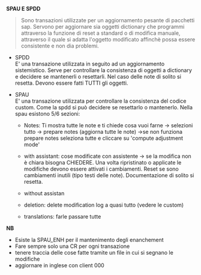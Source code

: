 <b>SPAU E SPDD</b>
> Sono transazioni utilizzate per un aggiornamento pesante di pacchetti sap. Servono per aggiornare sia oggetti dictionary che programmi
  attraverso la funzione di reset a standard o di modifica manuale, attraverso il quale si adatta l'oggetto modificato affinchè possa essere 
  consistente e non dia problemi.

- SPDD</br>
E' una transazione utilizzata in seguito ad un aggiornamento sistemistico. Serve per controllare la consistenza di oggetti a dictionary 
e decidere se mantenerli o resettarli. Nel caso delle note di solito si resetta. Devono essere fatti TUTTI gli oggetti.

- SPAU</br>
E' una transazione utilizzata per controllare la consistenza del codice custom. Come la spdd si può decidere se resettarlo o mantenerlo.
Nella spau esistono 5/6 sezioni: 

  - Notes: Ti mostra tutte le note e ti chiede cosa vuoi farne -> selezioni tutto -> prepare notes (aggiorna tutte le note) 
          ->se non funziona prepare notes seleziona tutte e cliccare su 'compute adjustment mode' 

  - with assistant: cose modificate con assistente -> se la modifica non è chiara bisogna CHIEDERE. 
                  Una volta ripristinato o applicate le modifiche devono essere attivati i cambiamenti. 
                  Reset se sono cambiamenti inutili (tipo testi delle note). Documentazione di solito si resetta.

  - without assistan

  - deletion: delete modification log a quasi tutto (vedere le custom)

  - translations: farle passare tutte

**NB**
- Esiste la SPAU_ENH per il mantenimento degli enanchement
- Fare sempre solo una CR per ogni transazione
- tenere traccia delle cose fatte tramite un file in cui si segnano le modifiche
- aggiornare in inglese con client 000
